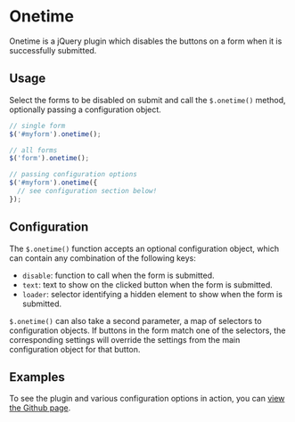 Onetime
=======

Onetime is a jQuery plugin which disables the buttons on a form when it is successfully submitted.


Usage
-----

Select the forms to be disabled on submit and call the `$.onetime()` method, optionally passing a configuration object.

```javascript
// single form
$('#myform').onetime();

// all forms
$('form').onetime();

// passing configuration options
$('#myform').onetime({
  // see configuration section below!
});
```


Configuration
-------------

The `$.onetime()` function accepts an optional configuration object, which can contain any combination of the following keys:

 - `disable`: function to call when the form is submitted.
 - `text`: text to show on the clicked button when the form is submitted.
 - `loader`: selector identifying a hidden element to show when the form is submitted.

`$.onetime()` can also take a second parameter, a map of selectors to configuration objects.
If buttons in the form match one of the selectors, the corresponding settings will override the settings from the main configuration object for that button.


Examples
--------

To see the plugin and various configuration options in action, you can [view the Github page](http://eugeneius.github.com/jquery-onetime).
